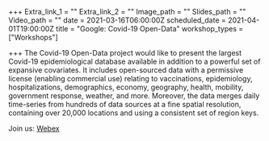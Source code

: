 +++
Extra_link_1 = ""
Extra_link_2 = ""
Image_path = ""
Slides_path = ""
Video_path = ""
date = 2021-03-16T06:00:00Z
scheduled_date = 2021-04-01T19:00:00Z
title = "Google: Covid-19 Open-Data"
workshop_types = ["Workshops"]

+++
The Covid-19 Open-Data project would like to present the largest Covid-19 epidemiological database available in addition to a powerful set of expansive covariates. It includes open-sourced data with a permissive license (enabling commercial use) relating to vaccinations, epidemiology, hospitalizations, demographics, economy, geography, health, mobility, government response, weather, and more. Moreover, the data merges daily time-series from hundreds of data sources at a fine spatial resolution, containing over 20,000 locations and using a consistent set of region keys.

Join us: [Webex](DataPartnershipWebEx) 
